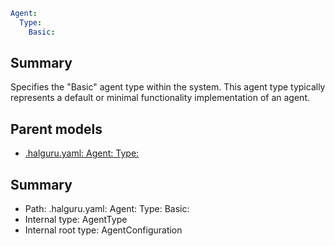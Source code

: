 <!--
title: Basic
version: 1.0.0+62a79eb7c455dc244ea9db083fc0bfdac5d67dd0
generated: true
date: 2025-03-29T15:01:06Z
node: This file is generated by the command-line program: `halguru manual --generate-docs`
-->


```yaml
Agent:
  Type:
    Basic:
```

## Summary

Specifies the "Basic" agent type within the system.
This agent type typically represents a default or minimal functionality
implementation of an agent.

## Parent models

* [.halguru.yaml: Agent: Type:]((halguru)-agent-type.md)
## Summary

* Path: .halguru.yaml: Agent: Type: Basic:
* Internal type: AgentType
* Internal root type: AgentConfiguration

